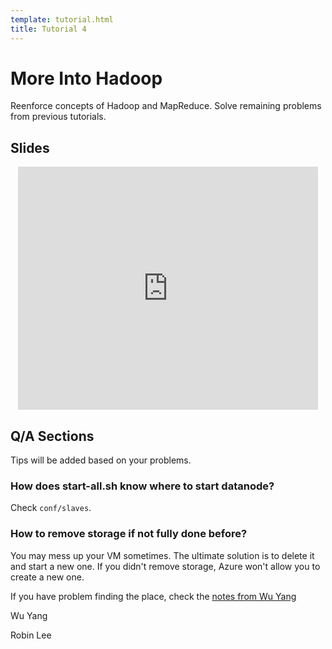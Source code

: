 ```yaml
---
template: tutorial.html
title: Tutorial 4
---
```


# More Into Hadoop

Reenforce concepts of Hadoop and MapReduce.
Solve remaining problems from previous tutorials.

## Slides

<center>
<iframe src="https://docs.google.com/presentation/d/1DlaxIEqsu5R16aitxU7cClpeo-bUfWIGhd-31ZmkQV4/embed?start=false&loop=false&delayms=3000" frameborder="0" width="480" height="389" allowfullscreen="true" mozallowfullscreen="true" webkitallowfullscreen="true"></iframe>
</center>

## Q/A Sections

Tips will be added based on your problems.

### How does start-all.sh know where to start datanode?

Check `conf/slaves`.

### How to remove storage if not fully done before?

You may mess up your VM sometimes.
The ultimate solution is to delete it and start a new one.
If you didn't remove storage, Azure won't allow you to create a new one.

If you have problem finding the place, check the
[notes from Wu Yang](https://docs.google.com/document/d/1wlWqLkktuQMrT_ihoss2RcssAxlxDbF2RbIWeuTCK0g/pub)

<i class="fa fa-thumbs-up fa-fw"></i> Wu Yang

<i class="fa fa-thumbs-up fa-fw"></i> Robin Lee

